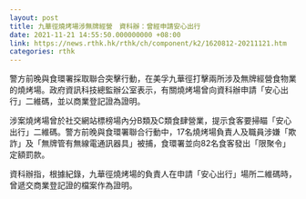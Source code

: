 ```yaml
---
layout: post
title: 九華徑燒烤場涉無牌經營　資科辦：曾經申請安心出行
date: 2021-11-21 14:55:50.000000000 +08:00
link: https://news.rthk.hk/rthk/ch/component/k2/1620812-20211121.htm
categories: rthk
---
```


警方前晚與食環署採取聯合突擊行動，在美孚九華徑打擊兩所涉及無牌經營食物業的燒烤場。政府資訊科技總監辦公室表示，有關燒烤場曾向資科辦申請「安心出行」二維碼，並以商業登記證為證明。

涉案燒烤場曾於社交網站標榜場內分B類及C類食肆營業，提示食客要掃瞄「安心出行」二維碼。警方前晚與食環署聯合行動中，17名燒烤場負責人及職員涉嫌「欺詐」及「無牌管有無線電通訊器具」被捕，食環署並向82名食客發出「限聚令」定額罰款。

資科辦指，根據紀錄，九華徑燒烤場的負責人在申請「安心出行」場所二維碼時，曾遞交商業登記證的檔案作為證明。
